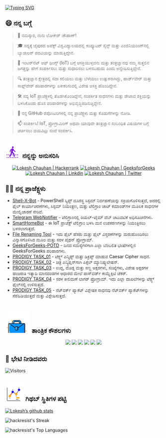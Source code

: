 [![Typing SVG](https://readme-typing-svg.demolab.com?font=Fira+Code&weight=800&size=22&pause=1000&center=true&vCenter=true&width=835&lines=%F0%9F%91%8B%E0%B2%A8%E0%B2%AE%E0%B2%B8%E0%B3%8D%E0%B2%95%E0%B2%BE%E0%B2%B0+%E0%B2%AD%E0%B3%87%E0%B2%9F%E0%B2%BF+%E0%B2%A8%E0%B3%80%E0%B2%A1%E0%B2%BF%E0%B2%A6%E0%B2%B5%E0%B2%B0%E0%B3%87.+%E0%B2%87%E0%B2%B2%E0%B3%8D%E0%B2%B2%E0%B2%BF+%E0%B2%B8%E0%B3%81%E0%B2%B8%E0%B3%8D%E0%B2%B5%E0%B2%BE%E0%B2%97%E0%B2%A4!%F0%9F%91%8B;%F0%9F%9A%80+%E0%B2%87%E0%B2%A8%E0%B3%8D%E0%B2%A8%E0%B3%81+%E0%B2%AE%E0%B3%81%E0%B2%82%E0%B2%A6%E0%B3%86+%E0%B2%92%E0%B2%9F%E0%B3%8D%E0%B2%9F%E0%B2%BE%E0%B2%97%E0%B2%BF+%E0%B2%AE%E0%B2%B9%E0%B2%A4%E0%B3%8D%E0%B2%B5%E0%B2%B5%E0%B2%A8%E0%B3%8D%E0%B2%A8%E0%B3%81+%E0%B2%A8%E0%B2%BF%E0%B2%B0%E0%B3%8D%E0%B2%AE%E0%B2%BF%E0%B2%B8%E0%B3%8B%E0%B2%A3!+%F0%9F%9A%80;%E2%9C%A8+%E0%B2%A4%E0%B2%82%E0%B2%A4%E0%B3%8D%E0%B2%B0%E0%B2%9C%E0%B3%8D%E0%B2%9E%E0%B2%BE%E0%B2%A8+%E0%B2%B2%E0%B3%8B%E0%B2%95%E0%B2%A6%E0%B2%B2%E0%B3%8D%E0%B2%B2%E0%B2%BF+%E0%B2%AE%E0%B2%A4%E0%B3%8D%E0%B2%A4%E0%B3%81+%E0%B2%85%E0%B2%A6%E0%B2%B0+%E0%B2%AA%E0%B2%BE%E0%B2%B0%E0%B3%8D%E0%B2%B6%E0%B3%8D%E0%B2%B5%E0%B2%A6%E0%B2%B2%E0%B3%8D%E0%B2%B2%E0%B2%BF%E0%B2%AF%E0%B3%82.+%E2%9C%A8)](https://git.io/typing-svg)

## 😄 ನನ್ನ ಬಗ್ಗೆ

> 👋 ನಮಸ್ಕಾರ, ನಾನು ಲೋಕೇಶ್ ಚೌಹಾಣ್!

> 🎓 ಸದ್ಯಕ್ಕೆ ಜೈಪುರದ ಅಪೆಕ್ಸ್ ವಿಶ್ವವಿದ್ಯಾಲಯದಲ್ಲಿ ಕಂಪ್ಯೂಟರ್ ಸೈನ್ಸ್ ಮತ್ತು ಎಂಜಿನಿಯರಿಂಗ್‌ನಲ್ಲಿ ಬ್ಯಾಚುಲರ್ ಪದವಿಯನ್ನು ಮಾಡುತ್ತಿದ್ದೇನೆ.

> 🌟 ಇಂಟರ್‌ನೆಟ್ ಆಫ್ ಥಿಂಗ್ಸ್ (IoT) ಬಗ್ಗೆ ಆಸಕ್ತಿಯುಳ್ಳವನು ಮತ್ತು ತಂತ್ರಜ್ಞಾನವು ನಮ್ಮ ಸುತ್ತಲಿನ ಜಗತ್ತನ್ನು ಹೇಗೆ ಸಂಪರ್ಕಿಸಲು ಮತ್ತು ಸುಧಾರಿಸಲು ಬಳಸಬಹುದು ಎಂದು ಅನ್ವೇಷಿಸುತ್ತಿದ್ದೇನೆ.

> 🔍 ತಂತ್ರಜ್ಞಾನ ಕ್ಷೇತ್ರದಲ್ಲಿ ಸದಾ ಕಲಿಯಲು ಮತ್ತು ಬೆಳೆಯಲು ಉತ್ಸುಕನಾಗಿದ್ದು, ಹಾರ್ಡ್‌ವೇರ್ ಮತ್ತು ಸಾಫ್ಟ್‌ವೇರ್ ಪರಿಹಾರಗಳನ್ನು ಏಕೀಕರಿಸುವಲ್ಲಿ ವಿಶೇಷ ಆಸಕ್ತಿ ಹೊಂದಿದ್ದೇನೆ.

> 🛠 ಸದ್ಯ IoT ಪ್ರಾಜೆಕ್ಟ್ಗಳಲ್ಲಿ ತೊಡಗಿಕೊಂಡಿದ್ದೇನೆ, ಸಂಪರ್ಕಿತ ಸಾಧನಗಳು ಮತ್ತು ಡೇಟಾದ ಶಕ್ತಿಯನ್ನು ಬಳಸಿಕೊಂಡು ಹೊಸ ಪರಿಹಾರಗಳನ್ನು ಅಭಿವೃದ್ಧಿಪಡಿಸುತ್ತಿದ್ದೇನೆ.

> 🔭 ನನ್ನ GitHub ರೆಪೊಸಿಟರಿಗಳಲ್ಲಿ ನನ್ನ ಪ್ರಾಜೆಕ್ಟ್ಗಳು ಮತ್ತು ಕೊಡುಗೆಗಳನ್ನು ನೋಡಿ.

> 📫 ಸಂಪರ್ಕಿಸಿ! IoT, ಪ್ರೋಗ್ರಾಮಿಂಗ್ ಅಥವಾ ಯಾವುದೇ ತಂತ್ರಜ್ಞಾನ ಸಂಬಂಧಿತ ವಿಷಯಗಳ ಬಗ್ಗೆ ಚರ್ಚಿಸಲು ದಯವಿಟ್ಟು ನಂದೆ ಸಂಪರ್ಕಿಸಿ.
<!--
<p align="center">
  <a href="https://www.linkedin.com/in/lokeshchauhanapex/"><img src="https://img.shields.io/badge/Linkedin-10000?style=plastic&logo=LinkedIn&logoColor=FFFFFF&labelColor=2A79D7&color=2A79D7" alt="Lokesh Chauhan | Linkdin"/></a>
  -->
  
## ![ನನ್ನನ್ನು ಅನುಸರಿಸಿ](/icon/follow.svg) ನನ್ನನ್ನು ಅನುಸರಿಸಿ
<p>
<p align="center">
    <a href="https://www.hackerrank.com/profile/lokeshchauhan"><img src="https://img.shields.io/badge/Hackerrank-100000?style=plastic&logo=hackerrank&logoColor=FFFFFF&labelColor=42BA3D&color=0EA608" alt="Lokesh Chauhan | Hackerrank"/></a>
    <a href="https://auth.geeksforgeeks.org/user/lokeshchauhan"><img src="https://img.shields.io/badge/GeeksforGeeks-100000?style=plastic&logo=geeksforgeeks&logoColor=FFFFFF&labelColor=42BA3D&color=23891F" alt="Lokesh Chauhan | GeeksforGeeks"/></a>
  <a href="https://www.linkedin.com/in/lokeshchauhanapex/"><img src="https://img.shields.io/badge/Linkedin-10000?style=plastic&logo=LinkedIn&logoColor=FFFFFF&labelColor=2A79D7&color=2A79D7" alt="Lokesh Chauhan | Linkdin"/></a>
   </a>
<a href="https://x.com/dev_lokesh_"><img src="https://img.shields.io/badge/Twitter-100000?style=plastic&logo=x&logoColor=ffffff&labelColor=000000&color=0e1525" alt="Lokesh Chauhan | Twitter"/>
    </a>
</p>

## 👨‍💻 ನನ್ನ ಪ್ರಾಜೆಕ್ಟ್ಗಳು
* [Shell-X-Bot](https://github.com/HackResist/Shell-X-bot) - PowerShell ಸ್ಕ್ರಿಪ್ಟ್ ದೂರಸ್ಥ ಸಿಸ್ಟಮ್ ನಿರ್ವಹಣೆಯನ್ನು ಸಕ್ರಿಯಗೊಳಿಸುತ್ತದೆ, ಅದರಲ್ಲಿ ಫೈಲ್ ಕಾರ್ಯಾಚರಣೆಗಳು, ಸಿಸ್ಟಮ್ ನಿಯಂತ್ರಣ, ಮತ್ತು ಟೆಲಿಗ್ರಾಂ ಚಾಟ್ ಕಮಾಂಡ್‌ಗಳ ಮೂಲಕ ಸಾಧನಗಳ ಮೇಲ್ವಿಚಾರಣೆ ಸೇರಿವೆ.
* [Telegram WebNotifier](https://github.com/HackResist/Telegram_WebNotifier) - ಟೆಲಿಗ್ರಾಂನಲ್ಲಿ ರಿಯಲ್-ಟೈಮ್ ವೆಬ್ ಚಟುವಟಿಕೆ ಅಧಿಸೂಚನೆಗಳು.
* [SmartHomeBot](https://github.com/HackResist/SmartHomeBot) - ಈ IoT ಪ್ರಾಜೆಕ್ಟ್ ಟೆಲಿಗ್ರಾಂ ಬಳಸಿ ಮನೆ ಉಪಕರಣಗಳನ್ನು ನಿಯಂತ್ರಿಸಲು ಬಳಸಲಾಗುತ್ತದೆ.
* [File Renaming Tool](https://github.com/HackResist/File-Renaming-Tool) - ಇದು ಫೈಲ್ ಹೆಸರು ಮತ್ತು ಫೈಲ್ ವಿಸ್ತರಣೆಗಳನ್ನು ಮರುಹೊಂದಿಸಲು ವಿನ್ಯಾಸಗೊಳಿಸಿದ ಮೂಲ ಮತ್ತು ಸರಳ ಪೈಥನ್ ಪ್ರೋಗ್ರಾಮ್.
* [GeeksForGeeks-POTD](https://github.com/HackResist/GeeksForGeeks-POTD) - ದಿನದ ಸಮಸ್ಯೆಗಳಿಗಾಗಿ ಎಲ್ಲಾ ಬೆಂಬಲಿತ ಭಾಷೆಗಳಲ್ಲಿನ GeeksForGeeks ಪರಿಹಾರಗಳು.
* [PRODIGY TASK_01](https://github.com/HackResist/PRODIGY_CS_01) - ಟೆಕ್ಸ್ಟ್ ಎನ್ಕ್ರಿಪ್ಟ್ ಮತ್ತು ಡಿಕ್ರಿಪ್ಟ್ ಮಾಡುವ Caesar Cipher ಸಾಧನ.
* [PRODIGY TASK_02](https://github.com/HackResist/PRODIGY_CS_02) - ಚಿತ್ರ ಎನ್ಕ್ರಿಪ್ಷನ್‌ಗಾಗಿ ಪಿಕ್ಸೆಲ್ ಮ್ಯಾನಿಪ್ಯುಲೇಷನ್.
* [PRODIGY TASK_03](https://github.com/HackResist/PRODIGY_CS_03) - ಉದ್ದ, ದೊಡ್ಡ ಮತ್ತು ಸಣ್ಣ ಅಕ್ಷರಗಳು, ಸಂಖ್ಯೆಗಳು, ವಿಶೇಷ ಅಕ್ಷರಗಳ ಹಾಜರಾತಿ ಇತ್ಯಾದಿ ಮಾನದಂಡಗಳ ಆಧಾರದ ಮೇಲೆ ಪಾಸ್‌ವರ್ಡ್ ಕಾಮ್ಪ್ಲೆಕ್ಸಿಟಿ ಚೆಕರ್.
* [PRODIGY TASK_04](https://github.com/HackResist/PRODIGY_CS_04) - ಸರಳ ಕೀಲಿಮಣೆ ಲಾಗರ್ ಪ್ರೋಗ್ರಾಮ್. ಇದು ಎಲ್ಲಾ ದಾಖಲೆಗಳನ್ನು ಟೆಕ್ಸ್ಟ್ ಫೈಲ್‌ನಲ್ಲಿ ಉಳಿಸುತ್ತದೆ.
* [PRODIGY TASK_05](https://github.com/HackResist/PRODIGY_CS_05) - ನೆಟ್‌ವರ್ಕ್ ಪ್ಯಾಕೆಟ್ ವಿಶ್ಲೇಷಕ ಸಾಧನವು ನೆಟ್‌ವರ್ಕ್ ಪ್ಯಾಕೆಟ್‌ಗಳನ್ನು ಸೆರೆಹಿಡಿಯುತ್ತದೆ ಮತ್ತು ವಿಶ್ಲೇಷಿಸುತ್ತದೆ.

## ![ತಾಂತ್ರಿಕ ಕೌಶಲಗಳು](icon/Skill.svg) ತಾಂತ್ರಿಕ ಕೌಶಲಗಳು
<p align="center">
  <a href="https://www.open-std.org/JTC1/SC22/WG14/">
    <img src="https://skillicons.dev/icons?i=c" /></a>
 <a href=https://www.oracle.com/java/">
    <img src="https://skillicons.dev/icons?i=java" /></a>
 <a href="https://isocpp.org/">
    <img src="https://skillicons.dev/icons?i=cpp" /></a>
<a href="https://www.python.org/">
    <img src="https://skillicons.dev/icons?i=py" /></a>
<a href="https://www.gnu.org/software/bash/">
    <img src="https://skillicons.dev/icons?i=bash" /></a>
  <a href="https://ecma-international.org/publications-and-standards/standards/ecma-262/">
    <img src="https://skillicons.dev/icons?i=js" /></a>
      </p>

## 👀 ಭೇಟಿ ನೀಡಿದವರು
![Visitors](https://moe-counter.glitch.me/get/@HackResist?theme=rule34)

## ![Github Stats](/icon/graph.svg) ಗಿಥಬ್ ಸ್ಥಿತಿಗಳ ಪಟ್ಟಿ
[![Lokesh’s github stats](https://github-readme-stats.vercel.app/api?username=HackResist&show_icons=true&theme=dark&count_private=true)](https://github.com/HackResist)

 ![hackresist's Streak](https://github-readme-streak-stats.herokuapp.com/?user=hackresist&theme=cobalt&hide_border=false)

  ![hackresist's Top Languages](https://github-readme-stats.vercel.app/api/top-langs/?username=hackresist&theme=cobalt&show_icons=true&hide_border=false&layout=compact)
